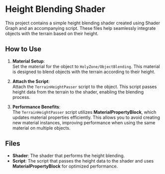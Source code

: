 
# Height Blending Shader

This project contains a simple height blending shader created using Shader Graph and an accompanying script. These files help seamlessly integrate objects with the terrain based on their height.

## How to Use

1. **Material Setup**:  
   Set the material for the object to `HolyZone/ObjectBlending`. This material is designed to blend objects with the terrain according to their height.

2. **Attach the Script**:  
   Attach the `TerrainHeightPasser` script to the object. This script passes height data from the terrain to the shader, enabling the blending process.

3. **Performance Benefits**:  
   The `TerrainHeightPasser` script utilizes **MaterialPropertyBlock**, which updates material properties efficiently. This allows you to avoid creating new material instances, improving performance when using the same material on multiple objects.

## Files

- **Shader**: The shader that performs the height blending.
- **Script**: The script that passes the height data to the shader and uses **MaterialPropertyBlock** for optimized performance.
